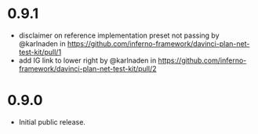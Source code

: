 # 0.9.1
* disclaimer on reference implementation preset not passing by @karlnaden in
  https://github.com/inferno-framework/davinci-plan-net-test-kit/pull/1
* add IG link to lower right by @karlnaden in
  https://github.com/inferno-framework/davinci-plan-net-test-kit/pull/2

# 0.9.0

* Initial public release.
